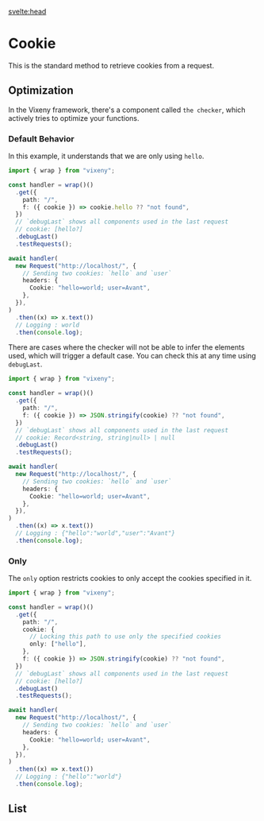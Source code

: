 <script>
  import ListOfComponents from '$lib/components/listOfComponets.svelte';
</script>

<svelte:head>

<script src='/prism.mjs' defer></script>
<title>Cookie - Vixeny</title>
  <meta name="description" content="Understanding cookies"/>
  <meta name="keywords" content="cookies, FP, functional programming, web development, Vixeny framework, HTTP cookies"/>
</svelte:head>

# Cookie

This is the standard method to retrieve cookies from a request.

## Optimization

In the Vixeny framework, there's a component called `the checker`, which
actively tries to optimize your functions.

### Default Behavior

In this example, it understands that we are only using `hello`.

```ts
import { wrap } from "vixeny";

const handler = wrap()()
  .get({
    path: "/",
    f: ({ cookie }) => cookie.hello ?? "not found",
  })
  // `debugLast` shows all components used in the last request
  // cookie: [hello?]
  .debugLast()
  .testRequests();

await handler(
  new Request("http://localhost/", {
    // Sending two cookies: `hello` and `user`
    headers: {
      Cookie: "hello=world; user=Avant",
    },
  }),
)
  .then((x) => x.text())
  // Logging : world
  .then(console.log);
```

There are cases where the checker will not be able to infer the elements used,
which will trigger a default case. You can check this at any time using
`debugLast`.

```ts
import { wrap } from "vixeny";

const handler = wrap()()
  .get({
    path: "/",
    f: ({ cookie }) => JSON.stringify(cookie) ?? "not found",
  })
  // `debugLast` shows all components used in the last request
  // cookie: Record<string, string|null> | null
  .debugLast()
  .testRequests();

await handler(
  new Request("http://localhost/", {
    // Sending two cookies: `hello` and `user`
    headers: {
      Cookie: "hello=world; user=Avant",
    },
  }),
)
  .then((x) => x.text())
  // Logging : {"hello":"world","user":"Avant"}
  .then(console.log);
```

### Only

The `only` option restricts cookies to only accept the cookies specified in it.

```ts
import { wrap } from "vixeny";

const handler = wrap()()
  .get({
    path: "/",
    cookie: {
      // Locking this path to use only the specified cookies
      only: ["hello"],
    },
    f: ({ cookie }) => JSON.stringify(cookie) ?? "not found",
  })
  // `debugLast` shows all components used in the last request
  // cookie: [hello?]
  .debugLast()
  .testRequests();

await handler(
  new Request("http://localhost/", {
    // Sending two cookies: `hello` and `user`
    headers: {
      Cookie: "hello=world; user=Avant",
    },
  }),
)
  .then((x) => x.text())
  // Logging : {"hello":"world"}
  .then(console.log);
```

## List

<ListOfComponents />
